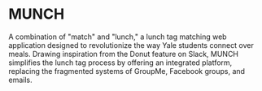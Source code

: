 # MUNCH
A combination of "match" and "lunch," a lunch tag matching web application designed to revolutionize the way Yale students connect over meals. Drawing inspiration from the Donut feature on Slack, MUNCH simplifies the lunch tag process by offering an integrated platform, replacing the fragmented systems of GroupMe, Facebook groups, and emails.
